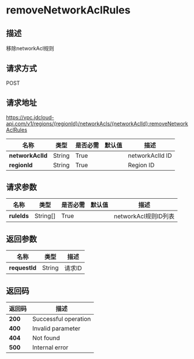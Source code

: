 # removeNetworkAclRules


## 描述
移除networkAcl规则

## 请求方式
POST

## 请求地址
https://vpc.jdcloud-api.com/v1/regions/{regionId}/networkAcls/{networkAclId}:removeNetworkAclRules

|名称|类型|是否必需|默认值|描述|
|---|---|---|---|---|
|**networkAclId**|String|True| |networkAclId ID|
|**regionId**|String|True| |Region ID|

## 请求参数
|名称|类型|是否必需|默认值|描述|
|---|---|---|---|---|
|**ruleIds**|String[]|True| |networkAcl规则ID列表|


## 返回参数
|名称|类型|描述|
|---|---|---|
|**requestId**|String|请求ID|


## 返回码
|返回码|描述|
|---|---|
|**200**|Successful operation|
|**400**|Invalid parameter|
|**404**|Not found|
|**500**|Internal error|
